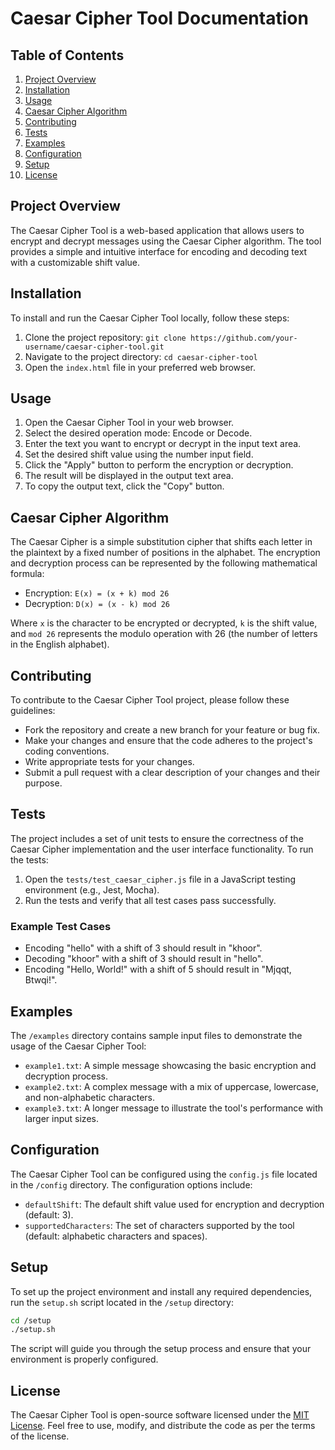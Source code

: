 # Caesar Cipher Tool Documentation

## Table of Contents
1. [Project Overview](#project-overview)
2. [Installation](#installation)
3. [Usage](#usage)
4. [Caesar Cipher Algorithm](#caesar-cipher-algorithm)
5. [Contributing](#contributing)
6. [Tests](#tests)
7. [Examples](#examples)
8. [Configuration](#configuration)
9. [Setup](#setup)
10. [License](#license)

## Project Overview
The Caesar Cipher Tool is a web-based application that allows users to encrypt and decrypt messages using the Caesar Cipher algorithm. The tool provides a simple and intuitive interface for encoding and decoding text with a customizable shift value.

## Installation
To install and run the Caesar Cipher Tool locally, follow these steps:
1. Clone the project repository: `git clone https://github.com/your-username/caesar-cipher-tool.git`
2. Navigate to the project directory: `cd caesar-cipher-tool`
3. Open the `index.html` file in your preferred web browser.

## Usage
1. Open the Caesar Cipher Tool in your web browser.
2. Select the desired operation mode: Encode or Decode.
3. Enter the text you want to encrypt or decrypt in the input text area.
4. Set the desired shift value using the number input field.
5. Click the "Apply" button to perform the encryption or decryption.
6. The result will be displayed in the output text area.
7. To copy the output text, click the "Copy" button.

## Caesar Cipher Algorithm
The Caesar Cipher is a simple substitution cipher that shifts each letter in the plaintext by a fixed number of positions in the alphabet. The encryption and decryption process can be represented by the following mathematical formula:

- Encryption: `E(x) = (x + k) mod 26`
- Decryption: `D(x) = (x - k) mod 26`

Where `x` is the character to be encrypted or decrypted, `k` is the shift value, and `mod 26` represents the modulo operation with 26 (the number of letters in the English alphabet).

## Contributing
To contribute to the Caesar Cipher Tool project, please follow these guidelines:
- Fork the repository and create a new branch for your feature or bug fix.
- Make your changes and ensure that the code adheres to the project's coding conventions.
- Write appropriate tests for your changes.
- Submit a pull request with a clear description of your changes and their purpose.

## Tests
The project includes a set of unit tests to ensure the correctness of the Caesar Cipher implementation and the user interface functionality. To run the tests:
1. Open the `tests/test_caesar_cipher.js` file in a JavaScript testing environment (e.g., Jest, Mocha).
2. Run the tests and verify that all test cases pass successfully.

### Example Test Cases
- Encoding "hello" with a shift of 3 should result in "khoor".
- Decoding "khoor" with a shift of 3 should result in "hello".
- Encoding "Hello, World!" with a shift of 5 should result in "Mjqqt, Btwqi!".

## Examples
The `/examples` directory contains sample input files to demonstrate the usage of the Caesar Cipher Tool:
- `example1.txt`: A simple message showcasing the basic encryption and decryption process.
- `example2.txt`: A complex message with a mix of uppercase, lowercase, and non-alphabetic characters.
- `example3.txt`: A longer message to illustrate the tool's performance with larger input sizes.

## Configuration
The Caesar Cipher Tool can be configured using the `config.js` file located in the `/config` directory. The configuration options include:
- `defaultShift`: The default shift value used for encryption and decryption (default: 3).
- `supportedCharacters`: The set of characters supported by the tool (default: alphabetic characters and spaces).

## Setup
To set up the project environment and install any required dependencies, run the `setup.sh` script located in the `/setup` directory:

```bash
cd /setup
./setup.sh
```

The script will guide you through the setup process and ensure that your environment is properly configured.

## License
The Caesar Cipher Tool is open-source software licensed under the [MIT License](https://opensource.org/licenses/MIT). Feel free to use, modify, and distribute the code as per the terms of the license.